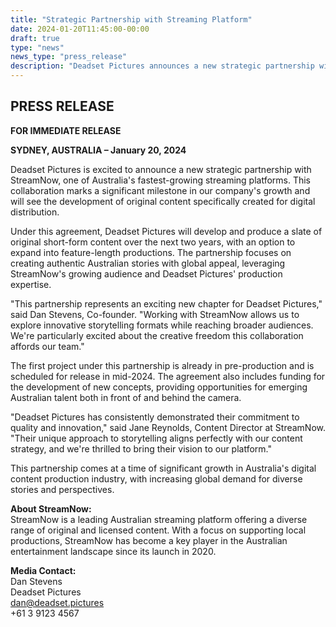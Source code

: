 ```yaml
---
title: "Strategic Partnership with Streaming Platform"
date: 2024-01-20T11:45:00-00:00
draft: true
type: "news"
news_type: "press_release"
description: "Deadset Pictures announces a new strategic partnership with a major streaming platform to develop original content."
---
```


## PRESS RELEASE
**FOR IMMEDIATE RELEASE**

**SYDNEY, AUSTRALIA – January 20, 2024**

Deadset Pictures is excited to announce a new strategic partnership with StreamNow, one of Australia's fastest-growing streaming platforms. This collaboration marks a significant milestone in our company's growth and will see the development of original content specifically created for digital distribution.

Under this agreement, Deadset Pictures will develop and produce a slate of original short-form content over the next two years, with an option to expand into feature-length productions. The partnership focuses on creating authentic Australian stories with global appeal, leveraging StreamNow's growing audience and Deadset Pictures' production expertise.

"This partnership represents an exciting new chapter for Deadset Pictures," said Dan Stevens, Co-founder. "Working with StreamNow allows us to explore innovative storytelling formats while reaching broader audiences. We're particularly excited about the creative freedom this collaboration affords our team."

The first project under this partnership is already in pre-production and is scheduled for release in mid-2024. The agreement also includes funding for the development of new concepts, providing opportunities for emerging Australian talent both in front of and behind the camera.

"Deadset Pictures has consistently demonstrated their commitment to quality and innovation," said Jane Reynolds, Content Director at StreamNow. "Their unique approach to storytelling aligns perfectly with our content strategy, and we're thrilled to bring their vision to our platform."

This partnership comes at a time of significant growth in Australia's digital content production industry, with increasing global demand for diverse stories and perspectives.

**About StreamNow:**  
StreamNow is a leading Australian streaming platform offering a diverse range of original and licensed content. With a focus on supporting local productions, StreamNow has become a key player in the Australian entertainment landscape since its launch in 2020.

**Media Contact:**  
Dan Stevens  
Deadset Pictures  
dan@deadset.pictures  
+61 3 9123 4567